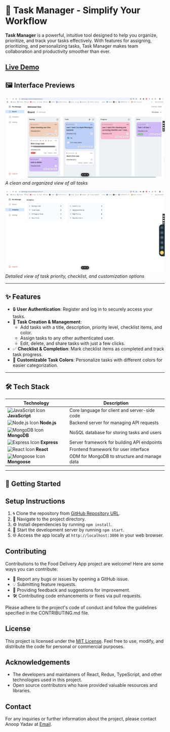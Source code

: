 # 📝 **Task Manager** - Simplify Your Workflow

**Task Manager** is a powerful, intuitive tool designed to help you organize, prioritize, and track your tasks effectively. With features for assigning, prioritizing, and personalizing tasks, Task Manager makes team collaboration and productivity smoother than ever.

## [Live Demo](https://taskmanager-topaz.vercel.app/)

## 🖼️ **Interface Previews**

![Task List Screenshot](./frontend//src//Assets//readme1.png)
*A clean and organized view of all tasks*

![Task Anlytics Screenshot](./frontend/src//Assets/readm2.png)
*Detailed view of task priority, checklist, and customization options*

---

## ✨ **Features**

- 🔒 **User Authentication**: Register and log in to securely access your tasks.
- 📝 **Task Creation & Management**:
  - Add tasks with a title, description, priority level, checklist items, and color.
  - Assign tasks to any other authenticated user.
  - Edit, delete, and share tasks with just a few clicks.
- ✅ **Checklist & Completion**: Mark checklist items as completed and track task progress.
- 🎨 **Customizable Task Colors**: Personalize tasks with different colors for easier categorization.

---

## 🛠️ **Tech Stack**

| Technology       | Description                 |
|------------------|-----------------------------|
| ![JavaScript Icon](https://img.icons8.com/color/48/000000/javascript--v1.png) **JavaScript**  | Core language for client and server-side code |
| ![Node.js Icon](https://img.icons8.com/color/48/000000/nodejs.png) **Node.js**    | Backend server for managing API requests       |
| ![MongoDB Icon](https://img.icons8.com/color/48/000000/mongodb.png) **MongoDB**   | NoSQL database for storing tasks and users     |
| ![Express Icon](https://img.icons8.com/ios-filled/50/000000/express.png) **Express** | Server framework for building API endpoints |
| ![React Icon](https://img.icons8.com/plasticine/50/000000/react.png) **React**      | Frontend framework for user interface         |
| ![Mongoose Icon](https://img.icons8.com/fluency/48/000000/database.png) **Mongoose** | ODM for MongoDB to structure and manage data |

---

## 🚀 **Getting Started**

## Setup Instructions
1. 🌀 Clone the repository from [GitHub Repository URL](https://github.com/Vicky8180/vyadav99x1_gmail.com_cuvette_final_evaluation_feb_3).
2. 📁 Navigate to the project directory.
3. ⚙️ Install dependencies by running `npm install`.
4. 🚀 Start the development server by running `npm start`.
5. 🌐 Access the app locally at `http://localhost:3000` in your web browser.

## Contributing
Contributions to the Food Delivery App project are welcome! Here are some ways you can contribute:
- 🐛 Report any bugs or issues by opening a GitHub issue.
- 💡 Submitting feature requests.
- 📝 Providing feedback and suggestions for improvement.
- 🛠️ Contributing code enhancements or fixes via pull requests.

Please adhere to the project's code of conduct and follow the guidelines specified in the CONTRIBUTING.md file.

## License
This project is licensed under the [MIT License](https://opensource.org/licenses/MIT). Feel free to use, modify, and distribute the code for personal or commercial purposes.

## Acknowledgements
- The developers and maintainers of React, Redux, TypeScript, and other technologies used in this project.
- Open source contributors who have provided valuable resources and libraries.

## Contact
For any inquiries or further information about the project, please contact Anoop Yadav at [Email](vyadav99x1@gmail.com).
